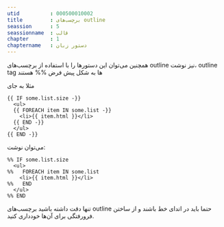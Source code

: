 ```yaml
---
utid          : 000500010002
title         : برچسب‌های outline
seassion      : 5
seassionname  : قالب
chapter       : 1
chaptername   : دستور زبان
---
```



<p>همچنین می‌توان این دستورها را با استفاده از برچسب‌های outline نیز نوشت، outline tag ها به شکل پیش فرض %% هستند</p>

<p>مثلا به جای</p>

<pre><code>{{ IF some.list.size -}}
  &lt;ul&gt;
  {{ FOREACH item IN some.list -}}
    &lt;li&gt;{{ item.html }}&lt;/li&gt;
  {{ END -}}
  &lt;/ul&gt;
{{ END -}}
</code></pre>

<p>می‌توان نوشت:</p>

<pre><code>%% IF some.list.size
  &lt;ul&gt;
%%   FOREACH item IN some.list
    &lt;li&gt;{{ item.html }}&lt;/li&gt;
%%   END
  &lt;/ul&gt;
%% END
</code></pre>

<p>تنها دقت داشته باشید برچسب‌های outline حتما باید در اتدای خط باشند و از ساختن فرورفتگی برای آن‌ها خودداری کنید.</p>


